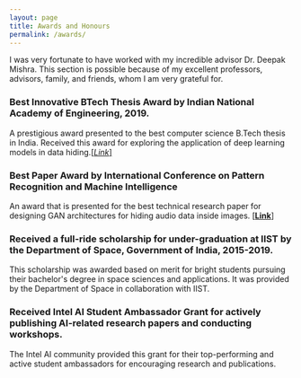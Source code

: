 ```yaml
---
layout: page
title: Awards and Honours
permalink: /awards/
---
```

I was very fortunate to have worked with my incredible advisor Dr. Deepak Mishra. This section is possible because of my excellent professors, advisors, family, and friends, whom I am very grateful for. 

### Best Innovative BTech Thesis Award by Indian National Academy of Engineering, 2019.
A prestigious award presented to the best computer science B.Tech thesis in India. Received this award for exploring the application of deep learning models in data hiding.[[*Link*]](https://www.inae.in/recipients-of-innovative-student-projects-award/)

### Best Paper Award by International Conference on Pattern Recognition and Machine Intelligence
An award that is presented for the best technical research paper for designing GAN architectures for hiding audio data inside images. [[**Link**]](https://www.iist.ac.in/departments/avionics-awards)

### Received a full-ride scholarship for under-graduation at IIST by the Department of Space, Government of India, 2015-2019.
This scholarship was awarded based on merit for bright students pursuing their bachelor's degree in space sciences and applications. It was provided by the Department of Space in collaboration with IIST.

### Received Intel AI Student Ambassador Grant for actively publishing AI-related research papers and conducting workshops.
The Intel AI community provided this grant for their top-performing and active student ambassadors for encouraging research and publications. 
